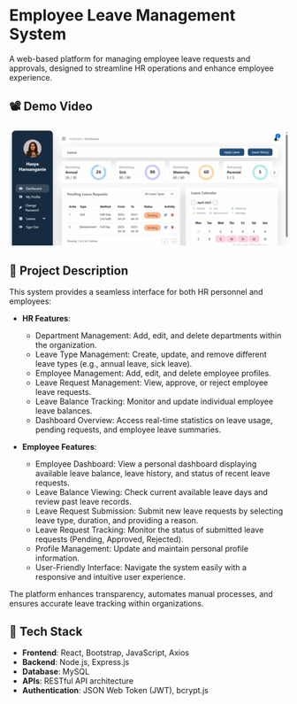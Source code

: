 # Employee Leave Management System

A web-based platform for managing employee leave requests and approvals, designed to streamline HR operations and enhance employee experience.

## 📽️ Demo Video

<a href="https://drive.google.com/file/d/1ryl6mme42w7gkSnQ041w7Vs6QtHliRBh/view?usp=sharing" target="_blank">
  <img src="backend/public/userProfiles/image.png" alt="Click here to watch the demo" width="600">
</a>

## 📝 Project Description

This system provides a seamless interface for both HR personnel and employees:

- **HR Features**:
  - Department Management: Add, edit, and delete departments within the organization.
  - Leave Type Management: Create, update, and remove different leave types (e.g., annual leave, sick leave).
  - Employee Management: Add, edit, and delete employee profiles.
  - Leave Request Management: View, approve, or reject employee leave requests.
  - Leave Balance Tracking: Monitor and update individual employee leave balances.
  - Dashboard Overview: Access real-time statistics on leave usage, pending requests, and employee leave summaries. 

- **Employee Features**:
  - Employee Dashboard: View a personal dashboard displaying available leave balance, leave history, and status of recent leave requests.
  - Leave Balance Viewing: Check current available leave days and review past leave records.
  - Leave Request Submission: Submit new leave requests by selecting leave type, duration, and providing a reason.
  - Leave Request Tracking: Monitor the status of submitted leave requests (Pending, Approved, Rejected).
  - Profile Management: Update and maintain personal profile information.
  - User-Friendly Interface: Navigate the system easily with a responsive and intuitive user experience. 

The platform enhances transparency, automates manual processes, and ensures accurate leave tracking within organizations.

## 🚀 Tech Stack

- **Frontend**: React, Bootstrap, JavaScript, Axios  
- **Backend**: Node.js, Express.js  
- **Database**: MySQL  
- **APIs**: RESTful API architecture  
- **Authentication**: JSON Web Token (JWT), bcrypt.js
